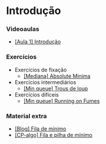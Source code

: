 Introdução
====================================

### Videoaulas

- [[Aula 1] Introdução](https://www.youtube.com/watch?v=dQw4w9WgXcQ)

### Exercícios

- Exercícios de fixação
    - [[Mediana] Absolute Minima](https://atcoder.jp/contests/abc127/tasks/abc127_f)
- Exercícios intermediários
    - [[Min queue] Trous de loup](https://szkopul.edu.pl/problemset/problem/07Q0fFk7fU2TmGr6wpPeDCZj/site/?key=statement)
- Exercícios difíceis
    - [[Min queue] Running on Fumes](https://www.facebook.com/codingcompetitions/hacker-cup/2020/qualification-round/problems/D1)

### Material extra

- [[Blog] Fila de mínimo](https://codeforces.com/blog/entry/76908)
- [[CP-algo] Fila e pilha de mínimo](https://cp-algorithms.com/data_structures/stack_queue_modification.html)
